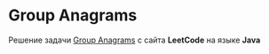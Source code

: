 # Group Anagrams
Решение задачи [Group Anagrams](https://leetcode.com/problems/group-anagrams/) с сайта **LeetCode** на языке **Java**